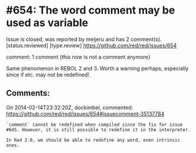 
#654: The word comment may be used as variable 
================================================================================
Issue is closed, was reported by meijeru and has 2 comment(s).
[status.reviewed] [type.review]
<https://github.com/red/red/issues/654>

comment:  1
comment {this now is not a comment anymore}

Same phenomenon in REBOL 2 and 3. Worth a warning perhaps, especially since if etc. may not be redefined!.



Comments:
--------------------------------------------------------------------------------

On 2014-02-14T23:32:20Z, dockimbel, commented:
<https://github.com/red/red/issues/654#issuecomment-35137784>

    `comment` cannot be redefined when compiled since the fix for issue #645. However, it is still possible to redefine it in the interpreter.
    
    In Red 2.0, we should be able to redefine any word, even intrinsic ones.

